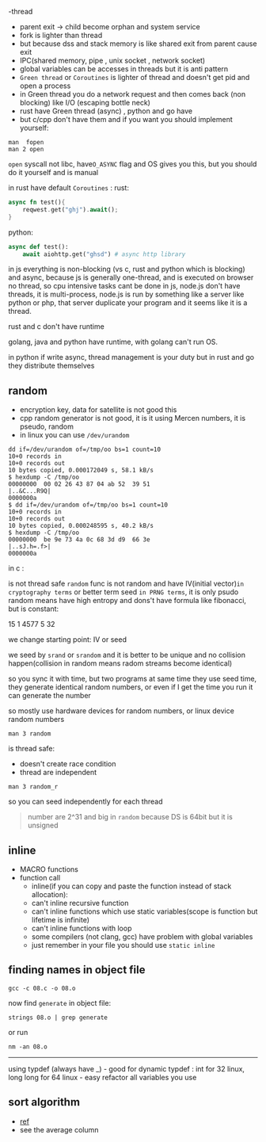 -thread 
 - parent exit -> child become orphan and system service
 - fork is lighter than thread 
 - but because dss and stack memory is like shared exit from parent cause exit
 - IPC(shared memory, pipe , unix socket , network socket)
 - global variables can be accesses in threads but it is anti pattern
 - `Green thread` or `Coroutines` is lighter of thread and doesn't get pid and open a process
 - in Green thread you do a network request and then comes back (non blocking) like I/O (escaping bottle neck)
 - rust have Green thread (async) , python and go have
 - but c/cpp don't have them and if you want you should implement yourself:
 ```
man  fopen
man 2 open
```
`open` syscall not libc, have`O_ASYNC` flag and OS gives you this, but you should do it yourself and is manual

in rust have default `Coroutines` :
rust:
```rust
async fn test(){
    reqwest.get("ghj").await(); 
}
```
python:
```python
async def test():
    await aiohttp.get("ghsd") # async http library
```
in js everything is non-blocking (vs c, rust and python which is blocking) and async, because js is generally one-thread, and is executed on browser no thread, so cpu intensive tasks cant be done in js, node.js don't have threads, it is multi-process, node.js is run by something like a server like python  or php, that server duplicate your program and it seems like it is a thread.

rust and c don't have runtime

golang, java and python have runtime, with golang can't run OS.

in python if write async, thread management is your duty but in rust and go they distribute themselves

## random
- encryption key, data for satellite is not good this
- cpp random generator is not good, it is it using Mercen numbers, it is pseudo, random
- in linux you can use `/dev/urandom`
```
dd if=/dev/urandom of=/tmp/oo bs=1 count=10
10+0 records in
10+0 records out
10 bytes copied, 0.000172049 s, 58.1 kB/s
$ hexdump -C /tmp/oo
00000000  00 02 26 43 87 04 ab 52  39 51                    |..&C...R9Q|
0000000a
$ dd if=/dev/urandom of=/tmp/oo bs=1 count=10
10+0 records in
10+0 records out
10 bytes copied, 0.000248595 s, 40.2 kB/s
$ hexdump -C /tmp/oo
00000000  be 9e 73 4a 0c 68 3d d9  66 3e                    |..sJ.h=.f>|
0000000a
```

in c :

is not thread safe
`random` func is not random and have IV(initial vector)`in cryptography terms` or better term seed `in PRNG terms`, it is only psudo random means have high entropy and dons't have formula like fibonacci, but is constant:

15  1   4577    5   32

we change starting point: IV or seed 

we seed by `srand` or `srandom` and it is better to be unique and no collision happen(collision in random means radom streams become identical)

so you sync it with time, but two programs at same time they use seed time, they generate identical random numbers, or even if I get the time you run it can generate the number

so mostly use hardware devices for random numbers, or linux device random numbers
```
man 3 random
```
is thread safe:
- doesn't create race condition
- thread are independent
```
man 3 random_r
```
so you can seed independently  for each thread

> number are 2^31 and big in `random` because DS is 64bit but it is unsigned 


## inline 
- MACRO functions
- function call
    - inline(if you can copy and paste the function instead of stack allocation):
    - can't inline recursive function
    - can't inline functions which use static variables(scope is function but lifetime is infinite)
    - can't inline functions with loop
    - some compilers (not clang, gcc) have problem with global variables
    - just remember in your file you should use `static inline`

## finding names in object file
```
gcc -c 08.c -o 08.o
```
now find `generate` in object file:
```
strings 08.o | grep generate 
```
or run
```
nm -an 08.o
```
------
using typdef (always have _)
    - good for dynamic typdef : int for 32 linux, long long for 64 linux
    - easy refactor all variables you use

## sort algorithm
- [ref](https://www.bigocheatsheet.com/)
- see the average column